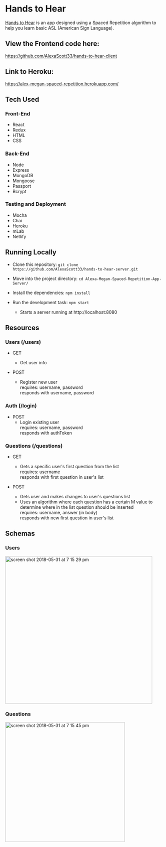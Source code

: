 # Hands to Hear

[Hands to Hear](https://hands-to-hear.netlify.com/) is an app designed using a Spaced Repetition algorithm to help you learn basic ASL (American Sign Language).

## View the Frontend code here:
https://github.com/AlexaScott33/hands-to-hear-client

## Link to Heroku:
https://alex-megan-spaced-repetition.herokuapp.com/

## Tech Used

### Front-End
* React
* Redux
* HTML
* CSS

### Back-End
* Node
* Express
* MongoDB
* Mongoose
* Passport
* Bcrypt

### Testing and Deployment
* Mocha
* Chai
* Heroku
* mLab
* Netlify

## Running Locally

* Clone this repository: `git clone https://github.com/AlexaScott33/hands-to-hear-server.git`

* Move into the project directory: `cd Alexa-Megan-Spaced-Repetition-App-Server/`
* Install the dependencies: `npm install`
* Run the development task: `npm start`
    * Starts a server running at http://localhost:8080

## Resources

### Users (/users)

* GET
    * Get user info

* POST
    * Register new user <br />
        requires: username, password <br />
        responds with username, password

### Auth (/login)

* POST
    * Login existing user <br />
        requires: username, password <br />
        responds with authToken

### Questions (/questions)

* GET
    * Gets a specific user's first question from the list <br />
        requires: username <br />
        responds with first question in user's list

* POST
    * Gets user and makes changes to user's questions list
    * Uses an algorithm where each question has a certain M value to determine where in the list question should be inserted <br />
        requires: username, answer (in body) <br />
        responds with new first question in user's list

## Schemas

### Users

<img width="470" alt="screen shot 2018-05-31 at 7 15 29 pm" src="https://user-images.githubusercontent.com/35544816/40813085-16d85470-6507-11e8-8e30-389d3ef78e79.png">

### Questions

<img width="382" alt="screen shot 2018-05-31 at 7 15 45 pm" src="https://user-images.githubusercontent.com/35544816/40813104-2abba53c-6507-11e8-8297-caace2c0dcc9.png">




